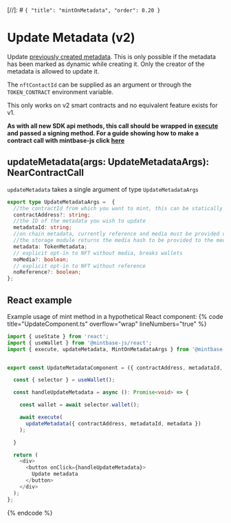 [//]: # `{ "title": "mintOnMetadata", "order": 0.20 }`

# Update Metadata (v2)

Update [previously created metadata](../createMetadata/README.md). This is only possible if the metadata has been marked as dynamic while creating it. Only the creator of the metadata is allowed to update it.

The `nftContactId` can be supplied as an argument or through the `TOKEN_CONTRACT` environment variable.

This only works on v2 smart contracts and no equivalent feature exists for v1.

<!-- TODO: Mintbase paradigm for keeping history -->

**As with all new SDK api methods, this call should be wrapped in [execute](../#execute) and passed a signing method. For a guide showing how to make a contract call with mintbase-js click [here](https://docs.mintbase.xyz/dev/getting-started/make-your-first-contract-call-deploycontract)**

## updateMetadata(args: UpdateMetadataArgs): NearContractCall

`updateMetadata` takes a single argument of type `UpdateMetadataArgs`

```typescript
export type UpdateMetadataArgs =  {
  //the contractId from which you want to mint, this can be statically defined via the mbjs config file
  contractAddress?: string;
  //the ID of the metadata you wish to update
  metadataId: string;
  //on chain metadata, currently reference and media must be provided unless clearly opted out using the noMedia or noReference args
  //the storage module returns the media hash to be provided to the media key in the metadata object when uploading as well as the referenceId which should be supplied to the reference key.
  metadata: TokenMetadata;
  // explicit opt-in to NFT without media, breaks wallets
  noMedia?: boolean;
  // explicit opt-in to NFT without reference
  noReference?: boolean;
};
```

## React example

Example usage of mint method in a hypothetical React component:
{% code title="UpdateComponent.ts" overflow="wrap" lineNumbers="true" %}

```typescript
import { useState } from 'react';
import { useWallet } from '@mintbase-js/react';
import { execute, updateMetadata, MintOnMetadataArgs } from '@mintbase-js/sdk';


export const UpdateMetadataComponent = ({ contractAddress, metadataId, metadata }: UpdateMetadataArgs): JSX.Element => {

  const { selector } = useWallet();

  const handleUpdateMetadata = async (): Promise<void> => {

    const wallet = await selector.wallet();

    await execute(
      updateMetadata({ contractAddress, metadataId, metadata })
    );

  }

  return (
    <div>
      <button onClick={handleUpdateMetadata}>
        Update metadata
      </button>
    </div>
  );
};
```
{% endcode %}
